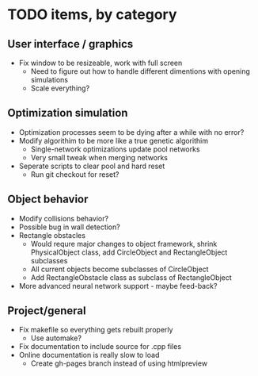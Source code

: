 # TODO items, by category
## User interface / graphics
* Fix window to be resizeable, work with full screen
  * Need to figure out how to handle different dimentions with opening simulations
  * Scale everything?  

## Optimization simulation
* Optimization processes seem to be dying after a while with no error?
* Modify algorithim to be more like a true genetic algorithim
  * Single-network optimizations update pool networks
  * Very small tweak when merging networks
* Seperate scripts to clear pool and hard reset 
  * Run git checkout for reset?

## Object behavior
* Modify collisions behavior?
* Possible bug in wall detection?
* Rectangle obstacles
  * Would requre major changes to object framework, shrink PhysicalObject class, add CircleObject and RectangleObject subclasses
  * All current objects become subclasses of CircleObject
  * Add RectangleObstacle class as subclass of RectangleObject
* More advanced neural network support - maybe feed-back?

## Project/general
* Fix makefile so everything gets rebuilt properly
  * Use automake?  
* Fix documentation to include source for .cpp files
* Online documentation is really slow to load
  * Create gh-pages branch instead of using htmlpreview
